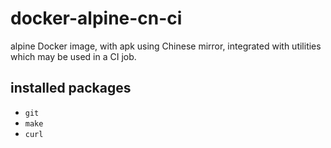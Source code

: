 # docker-alpine-cn-ci
alpine Docker image, with apk using Chinese mirror, integrated with utilities which may be used in a CI job.

## installed packages
- `git`
- `make`
- `curl`
